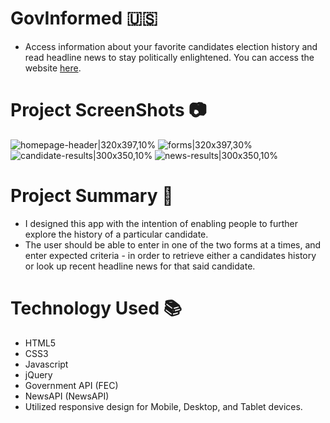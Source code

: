# GovInformed :us:

- Access information about your favorite candidates election history and read headline news to stay politically enlightened.
  You can access the website [here](https://oliviadavis593.github.io/govInformed/).

# Project ScreenShots :camera:

![homepage-header|320x397,10%](https://user-images.githubusercontent.com/24490819/70744119-b8ff0d00-1ce6-11ea-90b3-ce57e39d94b8.png)
![forms|320x397,30%](https://user-images.githubusercontent.com/24490819/70744227-e8157e80-1ce6-11ea-9690-bcdbb96974ed.png)
![candidate-results|300x350,10%](https://user-images.githubusercontent.com/24490819/70744298-0d09f180-1ce7-11ea-89b6-c003b501f1a2.png)
![news-results|300x350,10%](https://user-images.githubusercontent.com/24490819/70744388-3460be80-1ce7-11ea-9241-8c7b48862e0e.png)

# Project Summary :page_with_curl:

- I designed this app with the intention of enabling people to further explore the history of a particular candidate.
- The user should be able to enter in one of the two forms at a times, and enter expected criteria - in order to retrieve either a candidates history or look up recent headline news for that said candidate. 

# Technology Used :books:

- HTML5 
- CSS3
- Javascript
- jQuery
- Government API (FEC)
- NewsAPI (NewsAPI)
- Utilized responsive design for Mobile, Desktop, and Tablet devices. 

